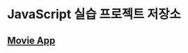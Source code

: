 # JavaScript 실습 프로젝트 저장소

## [Movie App](https://github.com/donghun-k/front-end-javascript/tree/main/movie-app)
